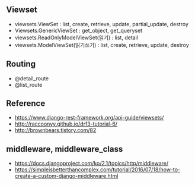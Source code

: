 

## Viewset
- viewsets.ViewSet : list, create, retrieve, update, partial_update, destroy
- Viewsets.GenericViewSet : get_object, get_queryset
- viewsets.ReadOnlyModelViewSet(읽기) : list, detail
- viewsets.ModelViewSet(읽기쓰기) : list, create, retrieve, update, destroy


## Routing
- @detail_route
- @list_route



## Reference
- https://www.django-rest-framework.org/api-guide/viewsets/
- http://raccoonyy.github.io/drf3-tutorial-6/
- http://brownbears.tistory.com/82


## middleware, middleware_class
- https://docs.djangoproject.com/ko/2.1/topics/http/middleware/
- https://simpleisbetterthancomplex.com/tutorial/2016/07/18/how-to-create-a-custom-django-middleware.html
